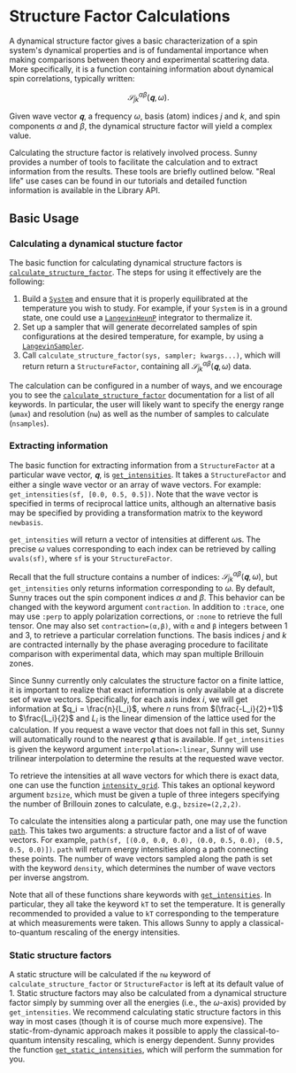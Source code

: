 # Structure Factor Calculations

A dynamical structure factor gives a basic characterization of a spin system's
dynamical properties and is of fundamental importance when making comparisons
between theory and experimental scattering data. More specifically, it is a
function containing information about dynamical spin correlations, typically
written:

$$𝒮^{αβ}_{jk}(𝐪, ω).$$

Given wave vector $𝐪$, a frequency $ω$, basis (atom) indices $j$ and
$k$, and spin components $α$ and $β$, the dynamical structure factor will
yield a complex value.

Calculating the structure factor is relatively involved process. Sunny
provides a number of tools to facilitate the calculation and to extract
information from the results. These tools are briefly outlined below. "Real
life" use cases can be found in our tutorials and detailed function information
is available in the Library API.


## Basic Usage

### Calculating a dynamical stucture factor

The basic function for calculating dynamical structure factors is
[`calculate_structure_factor`](@ref). The steps for using it effectively are the
following:

1. Build a [`System`](@ref) and ensure that it is properly equilibrated at the
   temperature you wish to study. For example, if your `System` is in a ground
   state, one could use a [`LangevinHeunP`](@ref) integrator to thermalize it.
2. Set up a sampler that will generate decorrelated samples of spin
   configurations at the desired temperature, for example, by using a
   [`LangevinSampler`](@ref).
3. Call `calculate_structure_factor(sys, sampler; kwargs...)`, which will return
   return a `StructureFactor`, containing all $𝒮^{αβ}_{jk}(𝐪, ω)$ data.

The calculation can be configured in a number of ways, and we encourage you to
see the [`calculate_structure_factor`](@ref) documentation for a list of all
keywords. In particular, the user will likely want to specify the energy range (`ωmax`)
and resolution (`nω`) as well as the number of samples to calculate (`nsamples`).

### Extracting information

The basic function for extracting information from a `StructureFactor` at a
particular wave vector, $𝐪$, is [`get_intensities`](@ref). It takes a
`StructureFactor` and either a single wave vector or an array of wave vectors.
For example: `get_intensities(sf, [0.0, 0.5, 0.5])`. Note that the wave vector
is specified in terms of reciprocal lattice units, although an alternative basis
may be specified by providing a transformation matrix to the keyword `newbasis`.

`get_intensities` will return a vector of intensities at different $ω$s. The
precise $ω$ values corresponding to each index can be retrieved by calling
`ωvals(sf)`, where `sf` is your `StructureFactor`.

Recall that the full structure contains a number of indices:
$𝒮^{αβ}_{jk}(𝐪,ω)$, but `get_intensities` only returns information
corresponding to $ω$. By default, Sunny traces out the spin component indices
$α$ and $β$. This behavior can be changed with the keyword argument
`contraction`. In addition to `:trace`, one may use `:perp` to apply
polarization corrections, or `:none` to retrieve the full tensor. One may also
set `contraction=(α,β)`, with `α` and `β` integers between 1 and 3, to retrieve
a particular correlation functions. The basis indices $j$ and $k$ are contracted internally by the phase averaging procedure to facilitate comparison with experimental data, which may span multiple Brillouin zones.

Since Sunny currently only calculates the structure factor on a finite lattice,
it is important to realize that exact information is only available at a
discrete set of wave vectors. Specifically, for each axis index $i$, we will get
information at $q_i = \frac{n}{L_i}$, where $n$ runs from
$(\frac{-L_i}{2}+1)$ to $\frac{L_i}{2}$ and $L_i$ is the linear dimension of
the lattice used for the calculation. If you request a wave vector that does not
fall in this set, Sunny will automatically round to the nearest $𝐪$ that is
available. If `get_intensities` is given the keyword argument
`interpolation=:linear`, Sunny will use trilinear interpolation to determine the
results at the requested wave vector. 

To retrieve the intensities at all wave vectors for which there is exact data,
one can use the function [`intensity_grid`](@ref). This takes an optional
keyword argument `bzsize`, which must be given a tuple of three integers
specifying the number of Brillouin zones to calculate, e.g., `bzsize=(2,2,2)`. 

To calculate the intensities along a particular path, one may use the function
[`path`](@ref). This takes two arguments: a structure factor and a list of of
wave vectors. For example, `path(sf, [(0.0, 0.0, 0.0), (0.0, 0.5, 0.0), (0.5,
0.5, 0.0)])`. `path` will return energy intensities along a path connecting
these points. The number of wave vectors sampled along the path is set with the
keyword `density`, which determines the number of wave vectors per inverse angstrom.

Note that all of these functions share keywords with [`get_intensities`](@ref).
In particular, they all take the keyword `kT` to set the temperature. It is
generally recommended to provided a value to `kT` corresponding to the
temperature at which measurements were taken. This allows Sunny to apply a
classical-to-quantum rescaling of the energy intensities. 

### Static structure factors

A static structure will be calculated if the `nω` keyword of
`calculate_structure_factor` or `StructureFactor` is left at its default value
of 1. Static structure factors may also be calculated from a dynamical structure
factor simply by summing over all the energies (i.e., the $ω$-axis) provided
by `get_intensities`. We recommend calculating static structure factors in this
way in most cases (though it is of course much more expensive). The
static-from-dynamic approach makes it possible to apply the classical-to-quantum
intensity rescaling, which is energy dependent. Sunny provides the function
[`get_static_intensities`](@ref), which will perform the summation for you.